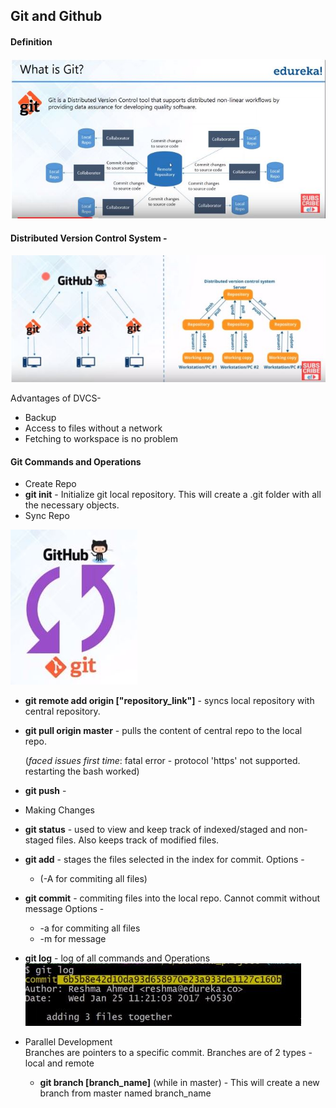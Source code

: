 ## Git and Github

#### Definition

![What is git](git2.jpg)


#### Distributed Version Control System -  

  ![Distributed version Control](git1.jpg)

Advantages of DVCS-

* Backup
* Access to files without a network
* Fetching to workspace is no problem

#### Git Commands and Operations

* Create Repo
 * **git init** - Initialize git local repository. This will      create a .git folder with all the necessary objects.
* Sync Repo  

 ![Sync repo](git3.jpg)

 * **git remote add origin ["repository_link"]** - syncs local repository with central repository.
 * **git pull origin master** - pulls the content of central repo to the local repo.

   (_faced issues first time_: fatal error - protocol 'https' not supported. restarting the bash worked)
 * **git push** -

* Making Changes
 * **git status** - used to view and keep track of indexed/staged and non-staged files. Also keeps track of modified files.
 * **git add** - stages the files selected in the index for commit.
 Options -
   * (-A for commiting all files)
 * **git commit** - commiting files into the local repo. Cannot commit without message
 Options -
   * -a for commiting all files
   * -m for message
 * **git log** - log of all commands and Operations  
 ![log](git4.jpg)  

* Parallel Development  
 Branches are pointers to a specific commit. Branches are of 2 types - local and remote

  * **git branch [branch_name]** (while in master) - This will create a new branch from master named branch_name
